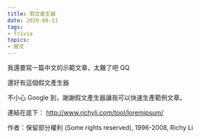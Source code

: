 ```yaml
---
title: 假文產生器
date: 2020-08-11
tags: 
- Trivia
topics:
- 廢文
---
```


我還要寫一篇中文的示範文章，太難了吧 QQ

還好有這個假文產生器

不小心 Google 到，謝謝假文產生器讓我可以快速生產範例文章。
<!--more-->

連結在底下：
http://www.richyli.com/tool/loremipsum/

作者：保留部分權利 (Some rights reserved), 1996-2008, Richy Li
